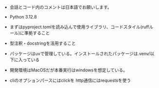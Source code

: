 - 会話とコード内のコメントは日本語でお願いします。
- Python 3.12.8
- まずはpyproject.tomlを読み込んで使用ライブラリ、コードスタイル(ruffルール)に準拠すること
- 型注釈・docstringを活用すること
- パッケージはuvで管理している。インストールされたパッケージは.venv/以下に入っている

- 開発環境はMacOSだが本番実行はwindowsを想定している。
- cliのオプションパースにはclickを http通信にはrequestsを使う
